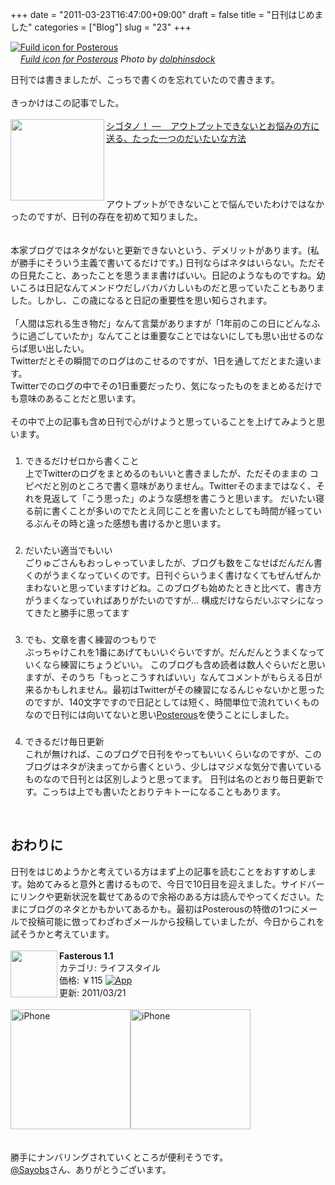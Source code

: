 +++
date = "2011-03-23T16:47:00+09:00"
draft = false
title = "日刊はじめました"
categories = ["Blog"]
slug = "23"
+++

<p><a href="http://www.flickr.com/photos/66568868@N00/3739276191/" title="Fuild icon for Posterous by dolphinsdock, on Flickr" target="_blank"><img class="flickr_photo" src="http://farm3.static.flickr.com/2454/3739276191_6fbc525b75_z.jpg"  alt="Fuild icon for Posterous" width="NaNpx"/></a><br /><cite class="flickr_photographer"><img src="http://farm4.static.flickr.com/3329/favicons/72157601614001242_7730.png" width="16" /><a href="http://www.flickr.com/photos/66568868@N00/3739276191/">Fuild icon for Posterous</a> Photo by <a href="http://www.flickr.com/photos/66568868@N00/">dolphinsdock</a></cite></p>

日刊では書きましたが、こっちで書くのを忘れていたので書きます。<br />
<br />
きっかけはこの記事でした。<br />
<br />
<a href="http://cyblog.jp/modules/weblogs/6033" rel="nofollow" target="_blank"><img align="left" alt="" border="0" class="alignleft" height="130" src="http://capture.heartrails.com/150x130/shadow?http://cyblog.jp/modules/weblogs/6033" width="150" /></a><a href="http://cyblog.jp/modules/weblogs/6033" rel="nofollow" target="_blank">シゴタノ！&nbsp;—&nbsp; &nbsp; アウトプットできないとお悩みの方に送る、たった一つのだいたいな方法</a><a href="http://b.hatena.ne.jp/entry/http://cyblog.jp/modules/weblogs/6033" rel="nofollow" target="_blank"><img alt="" border="0" src="http://b.hatena.ne.jp/entry/image/http://cyblog.jp/modules/weblogs/6033" /></a><br />
<br />
<span style="color: grey; font-size: 80%;"></span><br />
<br />
<strong></strong><br />
<br />
アウトプットができないことで悩んでいたわけではなかったのですが、日刊の存在を初めて知りました。<br />
<a name="more"></a><br />
<br />
本家ブログではネタがないと更新できないという、デメリットがあります。(私が勝手にそういう主義で書いてるだけです。) 日刊ならばネタはいらない。ただその日見たこと、あったことを思うまま書けばいい。日記のようなものですね。幼いころは日記なんてメンドウだしバカバカしいものだと思っていたこともありました。しかし、この歳になると日記の重要性を思い知らされます。<br />
<br />
「人間は忘れる生き物だ」なんて言葉がありますが「1年前のこの日にどんなふうに過ごしていたか」なんてことは重要なことではないにしても思い出せるのならば思い出したい。<br />
Twitterだとその瞬間でのログはのこせるのですが、1日を通してだとまた違います。<br />
Twitterでのログの中でその1日重要だったり、気になったものをまとめるだけでも意味のあることだと思います。<br />
<br />
その中で上の記事も含め日刊で心がけようと思っていることを上げてみようと思います。<br />
<ol><h3>
</h3><li>できるだけゼロから書くこと</li>
上でTwitterのログをまとめるのもいいと書きましたが、ただそのままの コピペだと別のところで書く意味がありません。Twitterそのままではなく、それを見返して「こう思った」のような感想を書こうと思います。 だいたい寝る前に書くことが多いのでたとえ同じことを書いたとしても時間が経っているぶんその時と違った感想も書けるかと思います。 <h3>
</h3><li>だいたい適当でもいい</li>
ごりゅごさんもおっしゃっていましたが、ブログも数をこなせばだんだん書くのがうまくなっていくのです。日刊ぐらいうまく書けなくてもぜんぜんかまわないと思っていますけどね。このブログも始めたときと比べて、書き方がうまくなっていればありがたいのですが... 構成だけならだいぶマシになってきたと勝手に思ってます <h3>
</h3><li>でも、文章を書く練習のつもりで</li>
ぶっちゃけこれを1番にあげてもいいぐらいですが。だんだんとうまくなっていくなら練習にちょうどいい。 このブログも含め読者は数人ぐらいだと思いますが、そのうち「もっとこうすればいい」なんてコメントがもらえる日が来るかもしれません。最初はTwitterがその練習になるんじゃないかと思ったのですが、140文字ですので日記としては短く、時間単位で流れていくものなので日刊には向いてないと思い<a href="http://www.posterous.com/">Posterous</a>を使うことにしました。 <h3>
</h3><li>できるだけ毎日更新</li>
これが無ければ、このブログで日刊をやってもいいくらいなのですが、このブログはネタが決まってから書くという、少しはマジメな気分で書いているものなので日刊とは区別しようと思ってます。 日刊は名のとおり毎日更新です。こっちは上でも書いたとおりテキトーになることもあります。 </ol><br />
<h2>おわりに</h2>日刊をはじめようかと考えている方はまず上の記事を読むことをおすすめします。始めてみると意外と書けるもので、今日で10日目を迎えました。サイドバーにリンクや更新状況を載せてあるので余裕のある方は読んでやってください。たまにブログのネタとかもかいてあるかも。最初はPosterousの特徴の1つにメールで投稿可能に倣ってわざわざメールから投稿していましたが、今日からこれを試そうかと考えています。<br />
<br />
<img align="left" class="alignleft" src="http://a5.mzstatic.com/us/r1000/043/Purple/cf/48/1e/mzl.qldbkeph.75x75-65.jpg" width="75" /><strong>Fasterous 1.1</strong><br />
カテゴリ: ライフスタイル<br />
価格: ￥115 <a href="http://itunes.apple.com/jp/app/fasterous/id423208353?mt=8" rel="nofollow" target="_blank"><img alt="App" src="http://ax.phobos.apple.com.edgesuite.net/images/web/linkmaker/badge_appstore-sm.gif" /></a><br />
更新: 2011/03/21<br />
<br />
<img alt="iPhone" class="portrait" src="http://a2.mzstatic.com/us/r1000/039/Purple/81/eb/ed/mzl.mjcasxmw.320x480-75.jpg" width="192" /><img alt="iPhone" class="portrait" src="http://a3.mzstatic.com/us/r1000/009/Purple/d9/64/35/mzl.dslhpghr.320x480-75.jpg" width="192" /><br />
<br />
<br />
勝手にナンバリングされていくところが便利そうです。<br />
<a href="http://www.twitter.com/Sayobs">@Sayobs</a>さん、ありがとうございます。
